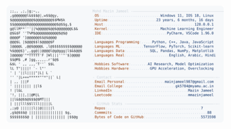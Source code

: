 <picture>
  <source srcset="https://raw.githubusercontent.com/mmazinjameel/mmazinjameel/main/dark_mode.svg?v=1747830008" media="(prefers-color-scheme: dark)">
  <img src="https://raw.githubusercontent.com/mmazinjameel/mmazinjameel/main/light_mode.svg?v=1747830008">
</picture>
